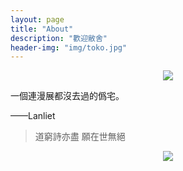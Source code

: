 ```yaml
---
layout: page
title: "About"
description: "歡迎敝舍"
header-img: "img/toko.jpg"
---
```


<center>
    <p><img src="http://oajalc6uf.bkt.clouddn.com/Amano.png" align="center"></p>
</center>

一個連漫展都沒去過的僞宅。

——Lanliet


> 道窮詩亦盡 願在世無絕

<center>
    <p><img src="http://dreamofbook.qiniudn.com/hacker.png" align="center"></p>
</center>
